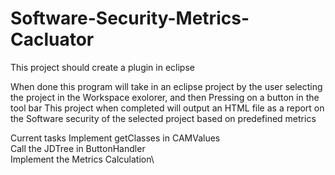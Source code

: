 # Software-Security-Metrics-Cacluator

 This project should create a plugin in eclipse

 When done this program will take in an eclipse project by 
 the user selecting the project in the Workspace exolorer, and then 
 Pressing on a button in the tool bar
 This project when completed will output an HTML file as a report on the 
 Software security of the selected project based on predefined metrics



Current tasks   Implement getClasses in CAMValues\
                Call the JDTree in ButtonHandler\
                Implement the Metrics Calculation\
        
